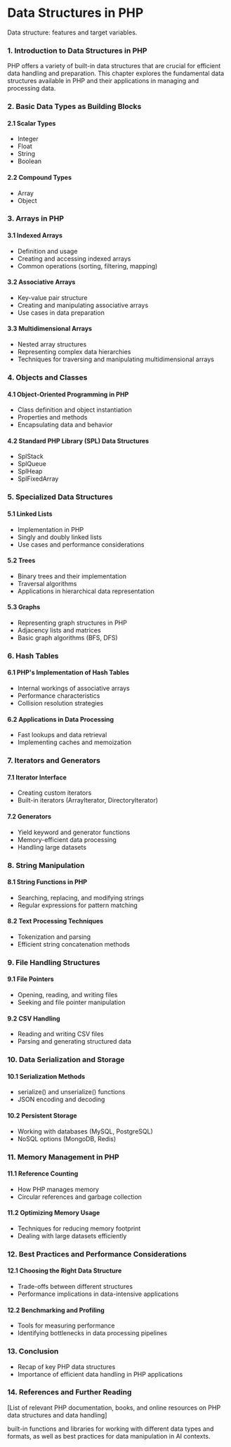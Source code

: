 # Data Structures in PHP

Data structure: features and target variables.



### 1. Introduction to Data Structures in PHP

PHP offers a variety of built-in data structures that are crucial for efficient data handling and preparation. This chapter explores the fundamental data structures available in PHP and their applications in managing and processing data.

### 2. Basic Data Types as Building Blocks

#### 2.1 Scalar Types

* Integer
* Float
* String
* Boolean

#### 2.2 Compound Types

* Array
* Object

### 3. Arrays in PHP

#### 3.1 Indexed Arrays

* Definition and usage
* Creating and accessing indexed arrays
* Common operations (sorting, filtering, mapping)

#### 3.2 Associative Arrays

* Key-value pair structure
* Creating and manipulating associative arrays
* Use cases in data preparation

#### 3.3 Multidimensional Arrays

* Nested array structures
* Representing complex data hierarchies
* Techniques for traversing and manipulating multidimensional arrays

### 4. Objects and Classes

#### 4.1 Object-Oriented Programming in PHP

* Class definition and object instantiation
* Properties and methods
* Encapsulating data and behavior

#### 4.2 Standard PHP Library (SPL) Data Structures

* SplStack
* SplQueue
* SplHeap
* SplFixedArray

### 5. Specialized Data Structures

#### 5.1 Linked Lists

* Implementation in PHP
* Singly and doubly linked lists
* Use cases and performance considerations

#### 5.2 Trees

* Binary trees and their implementation
* Traversal algorithms
* Applications in hierarchical data representation

#### 5.3 Graphs

* Representing graph structures in PHP
* Adjacency lists and matrices
* Basic graph algorithms (BFS, DFS)

### 6. Hash Tables

#### 6.1 PHP's Implementation of Hash Tables

* Internal workings of associative arrays
* Performance characteristics
* Collision resolution strategies

#### 6.2 Applications in Data Processing

* Fast lookups and data retrieval
* Implementing caches and memoization

### 7. Iterators and Generators

#### 7.1 Iterator Interface

* Creating custom iterators
* Built-in iterators (ArrayIterator, DirectoryIterator)

#### 7.2 Generators

* Yield keyword and generator functions
* Memory-efficient data processing
* Handling large datasets

### 8. String Manipulation

#### 8.1 String Functions in PHP

* Searching, replacing, and modifying strings
* Regular expressions for pattern matching

#### 8.2 Text Processing Techniques

* Tokenization and parsing
* Efficient string concatenation methods

### 9. File Handling Structures

#### 9.1 File Pointers

* Opening, reading, and writing files
* Seeking and file pointer manipulation

#### 9.2 CSV Handling

* Reading and writing CSV files
* Parsing and generating structured data

### 10. Data Serialization and Storage

#### 10.1 Serialization Methods

* serialize() and unserialize() functions
* JSON encoding and decoding

#### 10.2 Persistent Storage

* Working with databases (MySQL, PostgreSQL)
* NoSQL options (MongoDB, Redis)

### 11. Memory Management in PHP

#### 11.1 Reference Counting

* How PHP manages memory
* Circular references and garbage collection

#### 11.2 Optimizing Memory Usage

* Techniques for reducing memory footprint
* Dealing with large datasets efficiently

### 12. Best Practices and Performance Considerations

#### 12.1 Choosing the Right Data Structure

* Trade-offs between different structures
* Performance implications in data-intensive applications

#### 12.2 Benchmarking and Profiling

* Tools for measuring performance
* Identifying bottlenecks in data processing pipelines

### 13. Conclusion

* Recap of key PHP data structures
* Importance of efficient data handling in PHP applications

### 14. References and Further Reading

\[List of relevant PHP documentation, books, and online resources on PHP data structures and data handling]



built-in functions and libraries for working with different data types and formats, as well as best practices for data manipulation in AI contexts.
